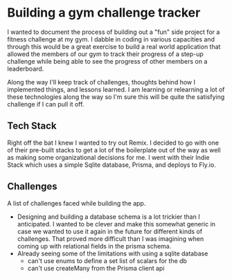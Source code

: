# Building a gym challenge tracker

I wanted to document the process of building out a "fun" side project for a fitness challenge at my gym. I dabble in coding in various capacities and through this would be a great exercise to build a real world application that allowed the members of our gym to track their progress of a step-up challenge while being able to see the progress of other members on a leaderboard.

Along the way I'll keep track of challenges, thoughts behind how I implemented things, and lessons learned. I am learning or relearning a lot of these technologies along the way so I'm sure this will be quite the satisfying challenge if I can pull it off.

## Tech Stack

Right off the bat I knew I wanted to try out Remix. I decided to go with one of their pre-built stacks to get a lot of the boilerplate out of the way as well as making some organizational decisions for me. I went with their Indie Stack which uses a simple Sqlite database, Prisma, and deploys to Fly.io.

## Challenges

A list of challenges faced while building the app.

- Designing and building a database schema is a lot trickier than I anticipated. I wanted to be clever and make this somewhat generic in case we wanted to use it again in the future for different kinds of challenges. That proved more difficult than I was imagining when coming up with relational fields in the prisma schema.
- Already seeing some of the limitations with using a sqlite database
    - can't use enums to define a set list of scalars for the db
    - can't use createMany from the Prisma client api